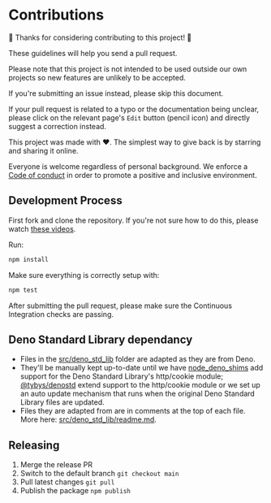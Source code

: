 # Contributions

🎉 Thanks for considering contributing to this project! 🎉

These guidelines will help you send a pull request.

Please note that this project is not intended to be used outside our own projects so new features are unlikely to be
accepted.

If you're submitting an issue instead, please skip this document.

If your pull request is related to a typo or the documentation being unclear, please click on the relevant page's `Edit`
button (pencil icon) and directly suggest a correction instead.

This project was made with ❤️. The simplest way to give back is by starring and sharing it online.

Everyone is welcome regardless of personal background. We enforce a [Code of conduct](CODE_OF_CONDUCT.md) in order to
promote a positive and inclusive environment.

## Development Process

First fork and clone the repository. If you're not sure how to do this, please watch
[these videos](https://egghead.io/courses/how-to-contribute-to-an-open-source-project-on-github).

Run:

```bash
npm install
```

Make sure everything is correctly setup with:

```bash
npm test
```

After submitting the pull request, please make sure the Continuous Integration checks are passing.

## Deno Standard Library dependancy
* Files in the [src/deno_std_lib](./src/deno_std_lib/) folder are adapted as they are from Deno.
* They'll be manually kept up-to-date until we have [node_deno_shims](https://github.com/denoland/node_deno_shims) add support for the Deno Standard Library's http/cookie module; [@tybys/denostd](https://github.com/toyobayashi/denostd#available-modules) extend support to the http/cookie module or we set up an auto update mechanism that runs when the original Deno Standard Library files are updated.
* Files they are adapted from are in comments at the top of each file. More here: [src/deno_std_lib/readme.md](./src/deno_std_lib/readme.md).

## Releasing

1. Merge the release PR
2. Switch to the default branch `git checkout main`
3. Pull latest changes `git pull`
4. Publish the package `npm publish`
